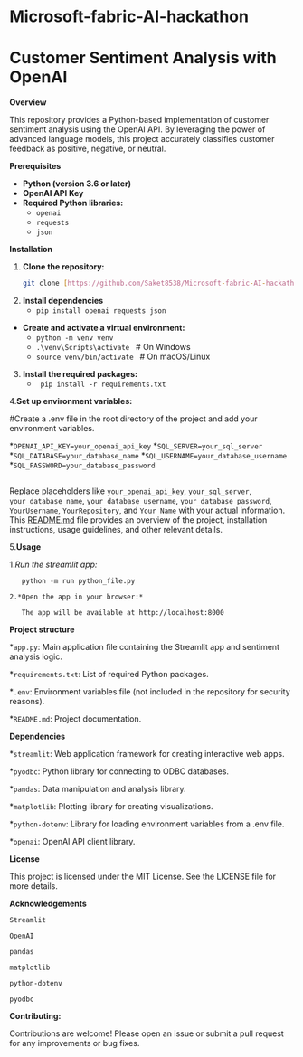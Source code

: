 # Microsoft-fabric-AI-hackathon
# Customer Sentiment Analysis with OpenAI

**Overview**

This repository provides a Python-based implementation of customer sentiment analysis using the OpenAI API. By leveraging the power of advanced language models, this project accurately classifies customer feedback as positive, negative, or neutral.

**Prerequisites**

* **Python (version 3.6 or later)**
* **OpenAI API Key**
* **Required Python libraries:**
  * `openai`
  * `requests`
  * `json`


**Installation**

1. **Clone the repository:**
   ```bash
   git clone [https://github.com/Saket8538/Microsoft-fabric-AI-hackathon.git](https://github.com/Saket8538/Microsoft-fabric-AI-hackathon.git)

2. **Install dependencies**
   * `pip install openai requests json`

* **Create and activate a virtual environment:**
  * `python -m venv venv`
  * `.\venv\Scripts\activate ` # On Windows
  * `source venv/bin/activate ` # On macOS/Linux

3. **Install the required packages:**
   * ` pip install -r requirements.txt`

4.**Set up environment variables:**

#Create a .env file in the root directory of the project and add your environment variables.

*`OPENAI_API_KEY=your_openai_api_key`
*`SQL_SERVER=your_sql_server`
*`SQL_DATABASE=your_database_name`
*`SQL_USERNAME=your_database_username`
*`SQL_PASSWORD=your_database_password`

##
Replace placeholders like `your_openai_api_key`, `your_sql_server`, `your_database_name`, `your_database_username`, `your_database_password`, `YourUsername`, `YourRepository`, and `Your Name` with your actual information. This [README.md](http://_vscodecontentref_/1) file provides an overview of the project, installation instructions, usage guidelines, and other relevant details.

5.**Usage**
  
   1.*Run the streamlit app:*
      
       python -m run python_file.py
    
    2.*Open the app in your browser:*
       
       The app will be available at http://localhost:8000

**Project structure**

*`app.py`: Main application file containing the Streamlit app and sentiment analysis logic.

*`requirements.txt`: List of required Python packages.

*`.env`: Environment variables file (not included in the repository for security reasons).

*`README.md`: Project documentation.

**Dependencies**

*`streamlit`: Web application framework for creating interactive web apps.

*`pyodbc`: Python library for connecting to ODBC databases.

*`pandas`: Data manipulation and analysis library.

*`matplotlib`: Plotting library for creating visualizations.

*`python-dotenv`: Library for loading environment variables from a .env file.

*`openai`: OpenAI API client library.

**License**

This project is licensed under the MIT License. See the LICENSE file for more details.

**Acknowledgements**

`Streamlit`

`OpenAI`

`pandas`

`matplotlib`

`python-dotenv`

`pyodbc`

**Contributing:**

Contributions are welcome! Please open an issue or submit a pull request for any improvements or bug fixes.

